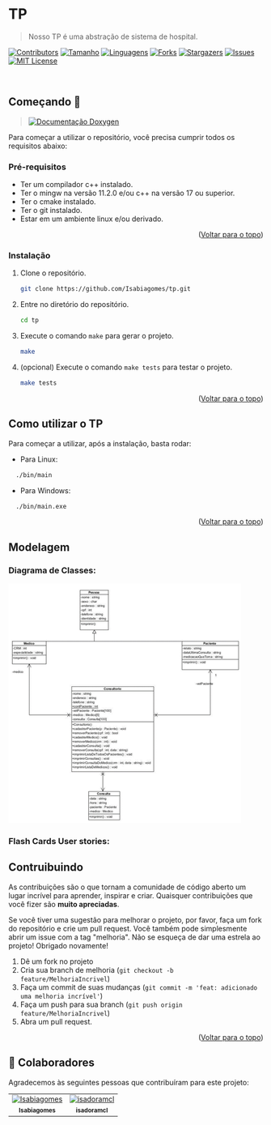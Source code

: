 <div id="top"></div>

# TP

> Nosso TP é uma abstração de sistema de hospital.

[![Contributors][contributors-shield]][contributors-url]
[![Tamanho][tamanho-shield]][tamanho-url]
[![Linguagens][linguagens-shield]][linguagens-url]
[![Forks][forks-shield]][forks-url]
[![Stargazers][stars-shield]][stars-url]
[![Issues][issues-shield]][issues-url]
[![MIT License][license-shield]][license-url]

<br/>


## Começando 🚀

> [![Documentação Doxygen][documentacao-shield]][documentacao-url]

Para começar a utilizar o repositório, você precisa cumprir todos os requisitos abaixo:

### Pré-requisitos

* Ter um compilador c++ instalado.
* Ter o mingw na versão 11.2.0 e/ou c++ na versão 17 ou superior.
* Ter o cmake instalado.
* Ter o git instalado.
* Estar em um ambiente linux e/ou derivado.

<p align="right">(<a href="#top">Voltar para o topo</a>)</p>

### Instalação

1. Clone o repositório.
   ```sh
   git clone https://github.com/Isabiagomes/tp.git
   ```
2. Entre no diretório do repositório.
    ```sh
    cd tp
    ```
3. Execute o comando `make` para gerar o projeto.
    ```sh
    make
    ```

4. (opcional) Execute o comando `make tests` para testar o projeto.
    ```sh
    make tests
    ```
<p align="right">(<a href="#top">Voltar para o topo</a>)</p>

## Como utilizar o TP

Para começar a utilizar, após a instalação, basta rodar:

- Para Linux:

```sh
  ./bin/main
```
- Para Windows:

```sh
  ./bin/main.exe
```

<p align="right">(<a href="#top">Voltar para o topo</a>)</p>

## Modelagem

### Diagrama de Classes:

<img src="img/diagrama.png"/>

### Flash Cards User stories:



## Contruibuindo

As contribuições são o que tornam a comunidade de código aberto um lugar incrível para aprender, inspirar e criar. Quaisquer contribuições que você fizer são **muito apreciadas**.

Se você tiver uma sugestão para melhorar o projeto, por favor, faça um fork do repositório e crie um pull request. Você também pode simplesmente abrir um issue com a tag "melhoria".
Não se esqueça de dar uma estrela ao projeto! Obrigado novamente!

1. Dê um fork no projeto
2. Cria sua branch de melhoria (`git checkout -b feature/MelhoriaIncrivel`)
3. Faça um commit de suas mudanças (`git commit -m 'feat: adicionado uma melhoria incrível'`)
4. Faça um push para sua branch (`git push origin feature/MelhoriaIncrivel`)
5. Abra um pull request.

<p align="right">(<a href="#top">Voltar para o topo</a>)</p>

## 🤝 Colaboradores

Agradecemos às seguintes pessoas que contribuíram para este projeto:

<table>
  <tr>
    <td align="center">
      <a href="#">
        <img src="https://avatars3.githubusercontent.com/u/92949023" width="100px;" alt="Isabiagomes"/><br>
        <sub>
          <b>Isabiagomes</b>
        </sub>
      </a>
    </td>
    <td align="center">
      <a href="#">
        <img src="https://avatars3.githubusercontent.com/u/100846791" width="100px;" alt="isadoramcl"/><br>
        <sub>
          <b>isadoramcl</b>
        </sub>
      </a>
    </td>
  </tr>
</table>


[documentacao-shield]: https://img.shields.io/badge/Documentação%20Doxygen-clique%20aqui-blue
[documentacao-url]: https://isabiagomes.github.io/tp/annotated.html
[linguagens-shield]: https://img.shields.io/github/languages/count/Isabiagomes/tp?style=for-the-badge
[linguagens-url]: https://github.com/Isabiagomes/tp/
[tamanho-shield]: https://img.shields.io/github/repo-size/Isabiagomes/tp?style=for-the-badge
[tamanho-url]: https://github.com/Isabiagomes/tp/
[contributors-shield]: https://img.shields.io/github/contributors/Isabiagomes/tp.svg?style=for-the-badge
[contributors-url]: https://github.com/Isabiagomes/tp/graphs/contributors
[forks-shield]: https://img.shields.io/github/forks/Isabiagomes/tp.svg?style=for-the-badge
[forks-url]: https://github.com/Isabiagomes/tp/network/members
[stars-shield]: https://img.shields.io/github/stars/Isabiagomes/tp.svg?style=for-the-badge
[stars-url]: https://github.com/Isabiagomes/tp/stargazers
[issues-shield]: https://img.shields.io/github/issues/Isabiagomes/tp.svg?style=for-the-badge
[issues-url]: https://github.com/Isabiagomes/tp/issues
[license-shield]: https://img.shields.io/github/license/Isabiagomes/tp.svg?style=for-the-badge
[license-url]: https://github.com/Isabiagomes/tp/blob/master/LICENSE.txt
